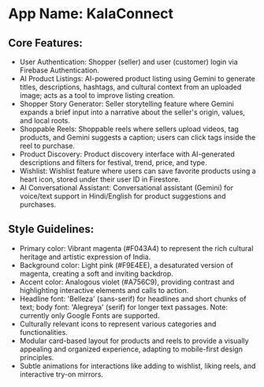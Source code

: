 # **App Name**: KalaConnect

## Core Features:

- User Authentication: Shopper (seller) and user (customer) login via Firebase Authentication.
- AI Product Listings: AI-powered product listing using Gemini to generate titles, descriptions, hashtags, and cultural context from an uploaded image; acts as a tool to improve listing creation.
- Shopper Story Generator: Seller storytelling feature where Gemini expands a brief input into a narrative about the seller's origin, values, and local roots.
- Shoppable Reels: Shoppable reels where sellers upload videos, tag products, and Gemini suggests a caption; users can click tags inside the reel to purchase.
- Product Discovery: Product discovery interface with AI-generated descriptions and filters for festival, trend, price, and type.
- Wishlist: Wishlist feature where users can save favorite products using a heart icon, stored under their user ID in Firestore.
- AI Conversational Assistant: Conversational assistant (Gemini) for voice/text support in Hindi/English for product suggestions and purchases.

## Style Guidelines:

- Primary color: Vibrant magenta (#F043A4) to represent the rich cultural heritage and artistic expression of India.
- Background color: Light pink (#F9E4EE), a desaturated version of magenta, creating a soft and inviting backdrop.
- Accent color: Analogous violet (#A756C9), providing contrast and highlighting interactive elements and calls to action.
- Headline font: 'Belleza' (sans-serif) for headlines and short chunks of text; body font: 'Alegreya' (serif) for longer text passages. Note: currently only Google Fonts are supported.
- Culturally relevant icons to represent various categories and functionalities.
- Modular card-based layout for products and reels to provide a visually appealing and organized experience, adapting to mobile-first design principles.
- Subtle animations for interactions like adding to wishlist, liking reels, and interactive try-on mirrors.